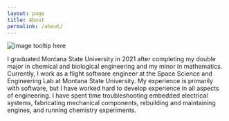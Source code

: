 ```yaml
---
layout: page
title: About
permalink: /about/
---
```

![image tooltip here](/assets/profile_pic.jpg)

I graduated Montana State University in 2021 after completing my double major in chemical and biological engineering and my minor in mathematics. Currently, I work as a flight software engineer at the Space Science and Engineering Lab at Montana State University. My experience is primarily with software, but I have worked hard to develop experience in all aspects of engineering. I have spent time troubleshooting embedded electrical systems, fabricating mechanical components, rebuilding and maintaining engines, and running chemistry experiments.

[jekyll-organization]: https://github.com/jekyll
